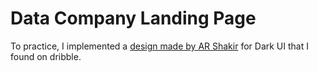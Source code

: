 # Data Company Landing Page

To practice, I implemented a [design made by AR Shakir](https://dribbble.com/shots/15102679-Dark-Landing-Page-Concept-For-Data-Processing-Company) for Dark UI that I found on dribble.

